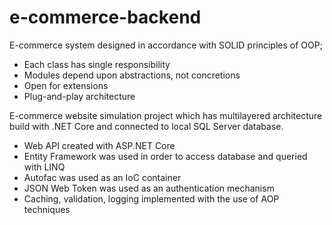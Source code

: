 # e-commerce-backend

E-commerce system designed in accordance with SOLID principles of OOP;

- Each class has single responsibility
- Modules depend upon abstractions, not concretions
- Open for extensions
- Plug-and-play architecture

E-commerce website simulation project which has multilayered architecture build with .NET Core and connected to local SQL Server database. 

* Web API created with ASP.NET Core
* Entity Framework was used in order to access database and queried with LINQ
* Autofac was used as an IoC container 
* JSON Web Token was used as an authentication mechanism
* Caching, validation, logging implemented with the use of AOP techniques
